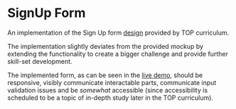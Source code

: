 # SignUp Form

An implementation of the Sign Up form [design](https://cdn.statically.io/gh/TheOdinProject/curriculum/5f37d43908ef92499e95a9b90fc3cc291a95014c/html_css/project-sign-up-form/sign-up-form.png) provided by TOP curriculum.

The implementation slightly deviates from the provided mockup by extending the functionality to create a bigger challenge and provide further skill-set development.

The implemented form, as can be seen in the [live demo](https://ioakeimotop.github.io/SignUp-Form/), should be responsive, visibly communicate interactable parts, communicate input validation issues and be *somewhat* accessible (since accessibility is scheduled to be a topic of in-depth study later in the TOP curriculum).
